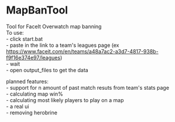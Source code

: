 # MapBanTool
Tool for FaceIt Overwatch map banning  <br />
To use:  <br />
    - click start.bat  <br />
    - paste in the link to a team's leagues page (ex https://www.faceit.com/en/teams/a48a7ac2-a3d7-4817-938b-f9f16e374e97/leagues)  <br />
    - wait  <br />
    - open output_files to get the data  <br />
  
planned features:  <br />
    - support for n amount of past match resuts from team's stats page  <br />
    - calculating map win%  <br />
    - calculating most likely players to play on a map  <br />
    - a real ui  <br />
    - removing herobrine  <br />

